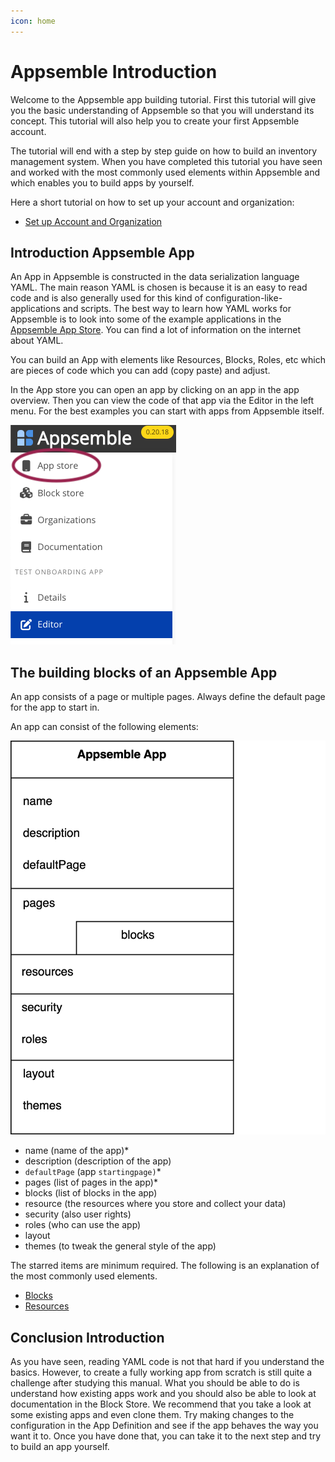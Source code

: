 ```yaml
---
icon: home
---
```


# Appsemble Introduction

Welcome to the Appsemble app building tutorial. First this tutorial will give you the basic
understanding of Appsemble so that you will understand its concept. This tutorial will also help you
to create your first Appsemble account.

The tutorial will end with a step by step guide on how to build an inventory management system. When
you have completed this tutorial you have seen and worked with the most commonly used elements
within Appsemble and which enables you to build apps by yourself.

Here a short tutorial on how to set up your account and organization:

- [Set up Account and Organization](account_setup.md)

## Introduction Appsemble App

An App in Appsemble is constructed in the data serialization language YAML. The main reason YAML is
chosen is because it is an easy to read code and is also generally used for this kind of
configuration-like-applications and scripts. The best way to learn how YAML works for Appsemble is
to look into some of the example applications in the
[Appsemble App Store](https://appsemble.app/nl/apps). You can find a lot of information on the
internet about YAML.

You can build an App with elements like Resources, Blocks, Roles, etc which are pieces of code which
you can add (copy paste) and adjust.

In the App store you can open an app by clicking on an app in the app overview. Then you can view
the code of that app via the Editor in the left menu. For the best examples you can start with apps
from Appsemble itself.

![App Store Menu](../../config/assets/tutorial_assets/EN/Editor_menu.png 'App Store Menu')

## The building blocks of an Appsemble App

An app consists of a page or multiple pages. Always define the default page for the app to start in.

An app can consist of the following elements:

![app elements](../../config/assets/tutorial_assets/EN/Appsemble_app_elements_diagram.png 'app elements')

- name (name of the app)\*
- description (description of the app)
- `defaultPage` (app `startingpage)`\*
- pages (list of pages in the app)\*
- blocks (list of blocks in the app)
- resource (the resources where you store and collect your data)
- security (also user rights)
- roles (who can use the app)
- layout
- themes (to tweak the general style of the app)

The starred items are minimum required. The following is an explanation of the most commonly used
elements.

- [Blocks](blocks.md)
- [Resources](resources.md)

## Conclusion Introduction

As you have seen, reading YAML code is not that hard if you understand the basics. However, to
create a fully working app from scratch is still quite a challenge after studying this manual. What
you should be able to do is understand how existing apps work and you should also be able to look at
documentation in the Block Store. We recommend that you take a look at some existing apps and even
clone them. Try making changes to the configuration in the App Definition and see if the app behaves
the way you want it to. Once you have done that, you can take it to the next step and try to build
an app yourself.
